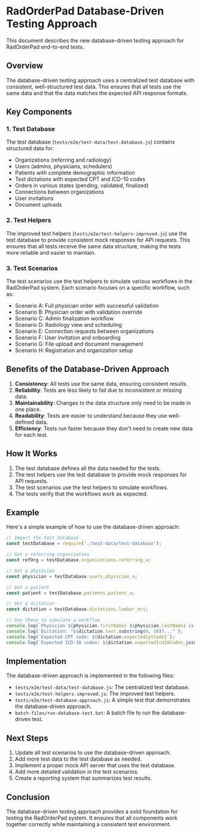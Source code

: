 # RadOrderPad Database-Driven Testing Approach

This document describes the new database-driven testing approach for RadOrderPad end-to-end tests.

## Overview

The database-driven testing approach uses a centralized test database with consistent, well-structured test data. This ensures that all tests use the same data and that the data matches the expected API response formats.

## Key Components

### 1. Test Database

The test database (`tests/e2e/test-data/test-database.js`) contains structured data for:

- Organizations (referring and radiology)
- Users (admins, physicians, schedulers)
- Patients with complete demographic information
- Test dictations with expected CPT and ICD-10 codes
- Orders in various states (pending, validated, finalized)
- Connections between organizations
- User invitations
- Document uploads

### 2. Test Helpers

The improved test helpers (`tests/e2e/test-helpers-improved.js`) use the test database to provide consistent mock responses for API requests. This ensures that all tests receive the same data structure, making the tests more reliable and easier to maintain.

### 3. Test Scenarios

The test scenarios use the test helpers to simulate various workflows in the RadOrderPad system. Each scenario focuses on a specific workflow, such as:

- Scenario A: Full physician order with successful validation
- Scenario B: Physician order with validation override
- Scenario C: Admin finalization workflow
- Scenario D: Radiology view and scheduling
- Scenario E: Connection requests between organizations
- Scenario F: User invitation and onboarding
- Scenario G: File upload and document management
- Scenario H: Registration and organization setup

## Benefits of the Database-Driven Approach

1. **Consistency**: All tests use the same data, ensuring consistent results.
2. **Reliability**: Tests are less likely to fail due to inconsistent or missing data.
3. **Maintainability**: Changes to the data structure only need to be made in one place.
4. **Readability**: Tests are easier to understand because they use well-defined data.
5. **Efficiency**: Tests run faster because they don't need to create new data for each test.

## How It Works

1. The test database defines all the data needed for the tests.
2. The test helpers use the test database to provide mock responses for API requests.
3. The test scenarios use the test helpers to simulate workflows.
4. The tests verify that the workflows work as expected.

## Example

Here's a simple example of how to use the database-driven approach:

```javascript
// Import the test database
const testDatabase = require('./test-data/test-database');

// Get a referring organization
const refOrg = testDatabase.organizations.referring_a;

// Get a physician
const physician = testDatabase.users.physician_a;

// Get a patient
const patient = testDatabase.patients.patient_a;

// Get a dictation
const dictation = testDatabase.dictations.lumbar_mri;

// Use these to simulate a workflow
console.log(`Physician ${physician.firstName} ${physician.lastName} is creating an order for patient ${patient.firstName} ${patient.lastName}`);
console.log(`Dictation: "${dictation.text.substring(0, 50)}..."`);
console.log(`Expected CPT code: ${dictation.expectedCptCode}`);
console.log(`Expected ICD-10 codes: ${dictation.expectedIcd10Codes.join(', ')}`);
```

## Implementation

The database-driven approach is implemented in the following files:

- `tests/e2e/test-data/test-database.js`: The centralized test database.
- `tests/e2e/test-helpers-improved.js`: The improved test helpers.
- `tests/e2e/test-database-approach.js`: A simple test that demonstrates the database-driven approach.
- `batch-files/run-database-test.bat`: A batch file to run the database-driven test.

## Next Steps

1. Update all test scenarios to use the database-driven approach.
2. Add more test data to the test database as needed.
3. Implement a proper mock API server that uses the test database.
4. Add more detailed validation in the test scenarios.
5. Create a reporting system that summarizes test results.

## Conclusion

The database-driven testing approach provides a solid foundation for testing the RadOrderPad system. It ensures that all components work together correctly while maintaining a consistent test environment.